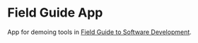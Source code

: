 # Field Guide App

App for demoing tools in [Field Guide to Software Development][slides].

[slides]: /benizi/field-guide-slides
